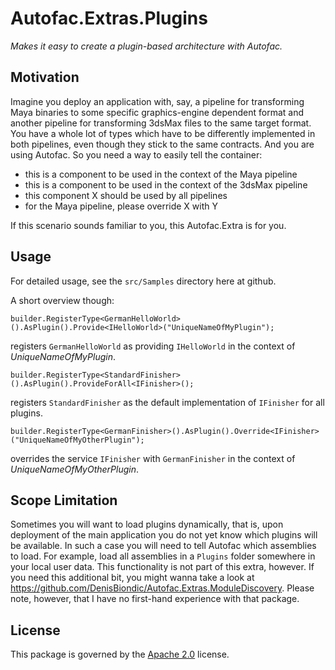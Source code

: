 # Autofac.Extras.Plugins

*Makes it easy to create a plugin-based architecture with Autofac.*

## Motivation
Imagine you deploy an application with, say, a pipeline for transforming Maya binaries to some specific graphics-engine dependent format and another pipeline for transforming 3dsMax files to the same target format.
You have a whole lot of types which have to be differently implemented in both pipelines, even though they stick to the same contracts. And you are using Autofac. So you need a way to easily tell the container:
- this is a component to be used in the context of the Maya pipeline
- this is a component to be used in the context of the 3dsMax pipeline
- this component X should be used by all pipelines
- for the Maya pipeline, please override X with Y

If this scenario sounds familiar to you, this Autofac.Extra is for you.

## Usage
For detailed usage, see the ```src/Samples``` directory here at github.

A short overview though:

```
builder.RegisterType<GermanHelloWorld>().AsPlugin().Provide<IHelloWorld>("UniqueNameOfMyPlugin");
```
registers ```GermanHelloWorld``` as providing ```IHelloWorld``` in the context of *UniqueNameOfMyPlugin*.

```
builder.RegisterType<StandardFinisher>().AsPlugin().ProvideForAll<IFinisher>();
```
registers ```StandardFinisher``` as the default implementation of ```IFinisher``` for all plugins.

```
builder.RegisterType<GermanFinisher>().AsPlugin().Override<IFinisher>("UniqueNameOfMyOtherPlugin");
```
overrides the service ```IFinisher``` with ```GermanFinisher``` in the context of *UniqueNameOfMyOtherPlugin*.

## Scope Limitation
Sometimes you will want to load plugins dynamically, that is, upon deployment of the main application you do not yet know which plugins will be available. In such a case you will need to tell Autofac 
which assemblies to load. For example, load all assemblies in a ```Plugins``` folder somewhere in your local user data. This functionality is not part of this extra, however. 
If you need this additional bit, you might wanna take a look at https://github.com/DenisBiondic/Autofac.Extras.ModuleDiscovery. Please note, however, that I have no first-hand experience with that package.

## License
This package is governed by the [Apache 2.0](http://opensource.org/licenses/Apache-2.0) license.
